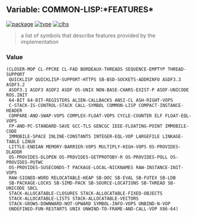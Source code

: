 ## Variable: COMMON-LISP:\*FEATURES\*
[![package](https://img.shields.io/badge/Package-COMMON--LISP-5f9ea0.svg?style=social&colorA=999999)](../) [![type](https://img.shields.io/badge/Type-Variable-5f9ea0.svg?style=social&colorA=999999)](../#variable) [![clhs](https://img.shields.io/badge/CLHS-*FEATURES*-5f9ea0.svg?style=social&colorA=999999)](http://www.lispworks.com/documentation/HyperSpec/Body/v_featur.htm) 

> a list of symbols that describe features provided by the
> implementation

### Value
```
(CLOSER-MOP CL-PPCRE CL-FAD BORDEAUX-THREADS SEQUENCE-EMPTYP THREAD-SUPPORT
 QUICKLISP QUICKLISP-SUPPORT-HTTPS SB-BSD-SOCKETS-ADDRINFO ASDF3.3 ASDF3.2
 ASDF3.1 ASDF3 ASDF2 ASDF OS-UNIX NON-BASE-CHARS-EXIST-P ASDF-UNICODE ROS.INIT
 64-BIT 64-BIT-REGISTERS ALIEN-CALLBACKS ANSI-CL ASH-RIGHT-VOPS
 C-STACK-IS-CONTROL-STACK CALL-SYMBOL COMMON-LISP COMPACT-INSTANCE-HEADER
 COMPARE-AND-SWAP-VOPS COMPLEX-FLOAT-VOPS CYCLE-COUNTER ELF FLOAT-EQL-VOPS
 FP-AND-PC-STANDARD-SAVE GCC-TLS GENCGC IEEE-FLOATING-POINT IMMOBILE-CODE
 IMMOBILE-SPACE INLINE-CONSTANTS INTEGER-EQL-VOP LARGEFILE LINKAGE-TABLE LINUX
 LITTLE-ENDIAN MEMORY-BARRIER-VOPS MULTIPLY-HIGH-VOPS OS-PROVIDES-DLADDR
 OS-PROVIDES-DLOPEN OS-PROVIDES-GETPROTOBY-R OS-PROVIDES-POLL OS-PROVIDES-PUTWC
 OS-PROVIDES-SUSECONDS-T PACKAGE-LOCAL-NICKNAMES RAW-INSTANCE-INIT-VOPS
 RAW-SIGNED-WORD RELOCATABLE-HEAP SB-DOC SB-EVAL SB-FUTEX SB-LDB
 SB-PACKAGE-LOCKS SB-SIMD-PACK SB-SOURCE-LOCATIONS SB-THREAD SB-UNICODE SBCL
 STACK-ALLOCATABLE-CLOSURES STACK-ALLOCATABLE-FIXED-OBJECTS
 STACK-ALLOCATABLE-LISTS STACK-ALLOCATABLE-VECTORS
 STACK-GROWS-DOWNWARD-NOT-UPWARD SYMBOL-INFO-VOPS UNBIND-N-VOP
 UNDEFINED-FUN-RESTARTS UNIX UNWIND-TO-FRAME-AND-CALL-VOP X86-64)
```
